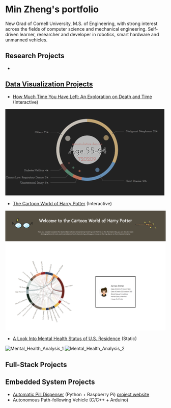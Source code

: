 # Min Zheng's portfolio
New Grad of Cornell University, M.S. of Engineering, with strong interest across the fields of computer science and mechanical engineering. 
Self-driven learner, researcher and developer in robotics, smart hardware and unmanned vehicles.

## Research Projects
* 
## [Data Visualization Projects](/Data_Visualization)

* [How Much Time You Have Left: An Exploration on Death and Time](/Data_Visualization/Exploration_on_Death_and_Time) (Interactive)
<img src="/Data_Visualization/Exploration_on_Death_and_Time/img/layout1.png" alt="Exploration_on_Death_and_Time_1" width="500">


* [The Cartoon World of Harry Potter](/Data_Visualization/Harry_Potter) (Interactive)
<img src="/Data_Visualization/Harry_Potter/img/layout1.png" alt="Harry_Potter_1" width="600">


* [A Look Into Mental Health Status of U.S. Residence](/Data_Visualization/Mental_Health_Analysis) (Static)
<img src="/Data_Visualization/Mental_Health_Analysis/img/layout1.png" alt="Mental_Health_Analysis_1" width="600">
<img src="/Data_Visualization/Mental_Health_Analysis/img/layout2.png" alt="Mental_Health_Analysis_2" width="600">


## Full-Stack Projects

## Embedded System Projects

* [Automatic Pill Dispenser](/Embedded_System_Auto_Pill_Dispenser) (Python + Raspberry Pi) [project website](http://bit.ly/2kgnpyR)
* Autonomous Path-following Vehicle (C/C++ + Arduino)
